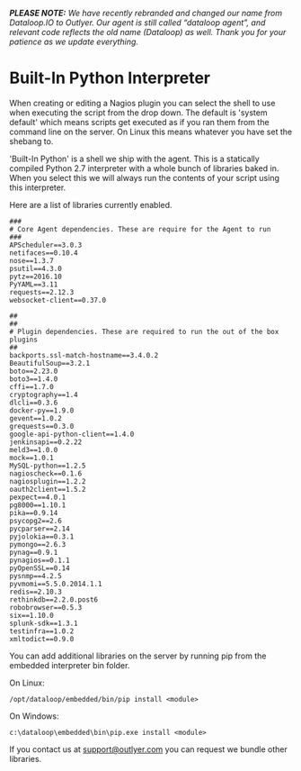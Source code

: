 _**PLEASE NOTE:** We have recently rebranded and changed our name from Dataloop.IO to Outlyer. Our agent is still called “dataloop agent”, and relevant code reflects the old name (Dataloop) as well. Thank you for your patience as we update everything._


# Built-In Python Interpreter

When creating or editing a Nagios plugin you can select the shell to use when executing the script from the drop down. The default is 'system default' which means scripts get executed as if you ran them from the command line on the server. On Linux this means whatever you have set the shebang to.

'Built-In Python' is a shell we ship with the agent. This is a statically compiled Python 2.7 interpreter with a whole bunch of libraries baked in. When you select this we will always run the contents of your script using this interpreter.

Here are a list of libraries currently enabled.

```
###
# Core Agent dependencies. These are require for the Agent to run
###
APScheduler==3.0.3
netifaces==0.10.4
nose==1.3.7
psutil==4.3.0
pytz==2016.10
PyYAML==3.11
requests==2.12.3
websocket-client==0.37.0
```

```
##
##
# Plugin dependencies. These are required to run the out of the box plugins
##
backports.ssl-match-hostname==3.4.0.2
BeautifulSoup==3.2.1
boto==2.23.0
boto3==1.4.0
cffi==1.7.0
cryptography==1.4
dlcli==0.3.6
docker-py==1.9.0
gevent==1.0.2
grequests==0.3.0
google-api-python-client==1.4.0
jenkinsapi==0.2.22
meld3==1.0.0
mock==1.0.1
MySQL-python==1.2.5
nagioscheck==0.1.6
nagiosplugin==1.2.2
oauth2client==1.5.2
pexpect==4.0.1
pg8000==1.10.1
pika==0.9.14
psycopg2==2.6
pycparser==2.14
pyjolokia==0.3.1
pymongo==2.6.3
pynag==0.9.1
pynagios==0.1.1
pyOpenSSL==0.14
pysnmp==4.2.5
pyvmomi==5.5.0.2014.1.1
redis==2.10.3
rethinkdb==2.2.0.post6
robobrowser==0.5.3
six==1.10.0
splunk-sdk==1.3.1
testinfra==1.0.2
xmltodict==0.9.0
```

You can add additional libraries on the server by running pip from the embedded interpreter bin folder.

On Linux:

```
/opt/dataloop/embedded/bin/pip install <module>
```

On Windows:

```
c:\dataloop\embedded\bin\pip.exe install <module>
```

If you contact us at <support@outlyer.com> you can request we bundle other libraries.
